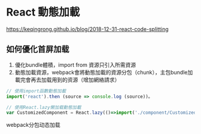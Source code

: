 # React 動態加載

<https://keqingrong.github.io/blog/2018-12-31-react-code-splitting>

## 如何優化首屏加载

1. 優化bundle體積，import from 資源只引入所需資源
2. 動態加載資源，webpack會將動態加載的資源分包（chunk），主包bundle加載完會再去加载用到的资源（增加網絡請求）

```js
// 使用import函數動態加載
import('react').then (source => console.log (source))。

// 使用React.lazy懒加载動態加載
var CustomizedComponent = React.lazy(()=>import('./component/CustomizedComponent'))
```

webpack分包动态加载
